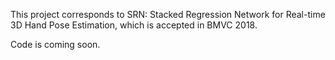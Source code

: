 This project corresponds to SRN: Stacked Regression Network for Real-time 3D Hand Pose Estimation, which is accepted in BMVC 2018.

Code is coming soon.
